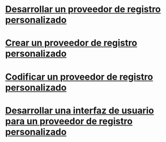 # [Desarrollar un proveedor de registro personalizado](developing-a-custom-log-provider.md)
# [Crear un proveedor de registro personalizado](creating-a-custom-log-provider.md)
# [Codificar un proveedor de registro personalizado](coding-a-custom-log-provider.md)
# [Desarrollar una interfaz de usuario para un proveedor de registro personalizado](developing-a-user-interface-for-a-custom-log-provider.md)
